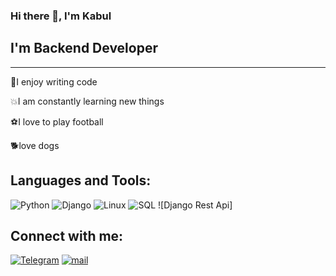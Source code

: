 ### Hi there 👋, I'm Kabul

## I'm Backend Developer
________________________

:muscle:I enjoy writing code

:boom:I am constantly learning new things

:soccer:I love to play football

:dog2:love dogs


## Languages and Tools:
![Python](https://img.shields.io/badge/-Python-090909?style=for-the-badge&logo=python&logoColor=00FF00)
![Django](https://img.shields.io/badge/-Django-090909?style=for-the-badge&logo=django&logoColor=F8C52C)
![Linux](https://img.shields.io/badge/-Linux-090909?style=for-the-badge&logo=Linux&logoColor=FF0000)
![SQL](https://img.shields.io/badge/-SQL-090909?style=for-the-badge&logo=mysql&logoColor=FF0000)
![Django Rest Api]


## Connect with me:
[![Telegram](https://img.shields.io/badge/-Telegram-090909?style=for-the-badge&logo=telegram&logoColor=00FF00)](https://t.me/Allazarow)
[![mail](https://img.shields.io/badge/-mail-090909?style=for-the-badge&logo=mail&logoColor=00FF00)](https://mail.ru/allazarov51)



